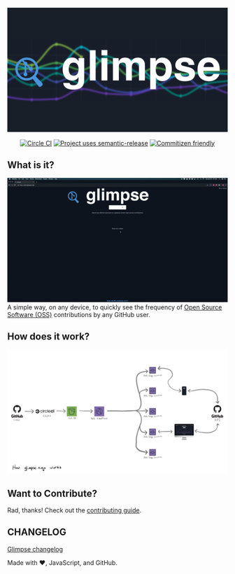 ![logo](./media/glimpse-logo.png)

<p align="center">
  <a href="https://circleci.com/gh/cujarrett/glimpse/tree/main"><img alt="Circle CI" src="https://circleci.com/gh/cujarrett/glimpse/tree/main.svg?style=svg"></a>
  <a href="https://github.com/semantic-release/semantic-release"><img alt="Project uses semantic-release" src="https://img.shields.io/badge/%20%20%F0%9F%93%A6%F0%9F%9A%80-semantic--release-e10079.svg"></a>
  <a href="http://commitizen.github.io/cz-cli/"><img alt="Commitizen friendly" src="https://img.shields.io/badge/commitizen-friendly-brightgreen.svg?"></a>
</p>

## What is it?
![demo](./media/demo.gif)
A simple way, on any device, to quickly see the frequency of [Open Source Software (OSS)](https://en.wikipedia.org/wiki/Open-source_software) contributions by any GitHub user.

## How does it work?
![design](./media/architecture.jpg)

## Want to Contribute?
Rad, thanks! Check out the [contributing guide](./CONTRIBUTING.md).

## CHANGELOG
[Glimpse changelog](./CHANGELOG.md)

Made with :heart:, JavaScript, and GitHub.
